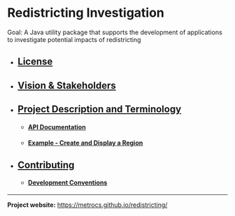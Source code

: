 # Redistricting Investigation

Goal: A Java utility package that supports the development of applications to investigate potential impacts of redistricting

- ## [License](LICENSE)

- ## [Vision & Stakeholders](Vision.md)

- ## [Project Description and Terminology](Redistricting.md)

  - #### [API Documentation](https://metrocs.github.io/redistricting/api/index.html)
  - #### [Example - Create and Display a Region](https://metrocs.github.io/redistricting/examples/create_and_render_region.html)

- ## [Contributing](Contributing.md)

  - #### [Development Conventions](DevelopmentConventions.md)


___

__Project website:__ https://metrocs.github.io/redistricting/
